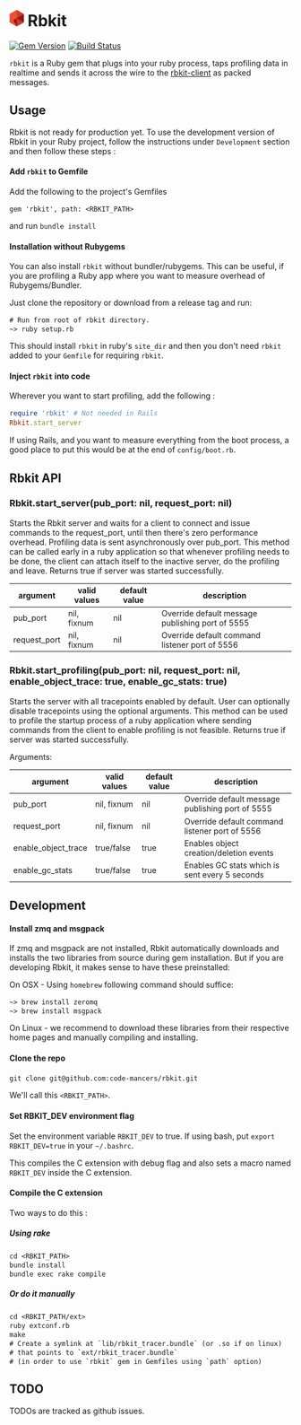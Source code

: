 <img src="./logo.png" height="30px" /> Rbkit
============================================

[![Gem Version](https://badge.fury.io/rb/rbkit.svg)](http://badge.fury.io/rb/rbkit)
[![Build Status](https://travis-ci.org/code-mancers/rbkit.svg?branch=tests)](https://travis-ci.org/code-mancers/rbkit)

`rbkit` is a Ruby gem that plugs into your ruby process, taps profiling data
in realtime and sends it across the wire to the [rbkit-client](https://github.com/code-mancers/rbkit-client)
as packed messages.

## Usage

Rbkit is not ready for production yet. To use the development version of Rbkit
in your Ruby project, follow the instructions under `Development` section and
then follow these steps :

#### Add `rbkit` to Gemfile

Add the following to the project's Gemfiles

```
gem 'rbkit', path: <RBKIT_PATH>
```


and run `bundle install`

#### Installation without Rubygems

You can also install `rbkit` without bundler/rubygems. This can
be useful, if you are profiling a Ruby app where you want to measure
overhead of Rubygems/Bundler.

Just clone the repository or download from a release tag and run:

```
# Run from root of rbkit directory.
~> ruby setup.rb
```

This should install `rbkit`
in ruby's `site_dir` and then you don't need `rbkit` added to your
`Gemfile` for requiring `rbkit`.

#### Inject `rbkit` into code

Wherever you want to start profiling, add the following :

```ruby
require 'rbkit' # Not needed in Rails
Rbkit.start_server
```

If using Rails, and you want to measure everything from the boot process,
a good place to put this would be at the end of `config/boot.rb`.

## Rbkit API

### Rbkit.start_server(pub_port: nil, request_port: nil)

Starts the Rbkit server and waits for a client to connect and issue
commands to the request_port, until then there's zero performance overhead.
Profiling data is sent asynchronously over pub_port.
This method can be called early in a ruby application so that
whenever profiling needs to be done, the client can attach itself to the
inactive server, do the profiling and leave. Returns true if server was
started successfully.


|argument      | valid values | default value | description                                       |
|--------------|--------------|---------------|---------------------------------------------------|
|pub_port      | nil, fixnum  | nil           | Override default message publishing port of 5555  |
|request_port  | nil, fixnum  | nil           | Override default command listener port of 5556    |


### Rbkit.start_profiling(pub_port: nil, request_port: nil, enable_object_trace: true, enable_gc_stats: true)

Starts the server with all tracepoints enabled by default. User can
optionally disable tracepoints using the optional arguments.
This method can be used to profile the startup process of a ruby
application where sending commands from the client to enable
profiling is not feasible. Returns true if server was started successfully.

Arguments:

|argument             | valid values | default value | description                                      |
|---------------------|--------------|---------------|--------------------------------------------------|
|pub_port             | nil, fixnum  | nil           | Override default message publishing port of 5555 |
|request_port         | nil, fixnum  | nil           | Override default command listener port of 5556   |
|enable_object_trace  | true/false   | true          | Enables object creation/deletion events          |
|enable_gc_stats      | true/false   | true          | Enables GC stats which is sent every 5 seconds   |


## Development

#### Install zmq and msgpack

If zmq and msgpack are not installed, Rbkit automatically downloads
and installs the two libraries from source during gem installation.
But if you are developing Rbkit, it makes sense to have these
preinstalled:

On OSX - Using `homebrew` following command should suffice:

```
~> brew install zeromq
~> brew install msgpack
```

On Linux - we recommend to download these libraries
from their respective home pages and manually compiling
and installing.

#### Clone the repo

`git clone git@github.com:code-mancers/rbkit.git`

We'll call this `<RBKIT_PATH>`.

#### Set RBKIT_DEV environment flag

Set the environment variable `RBKIT_DEV` to true.
If using bash, put `export RBKIT_DEV=true` in your `~/.bashrc`.

This compiles the C extension with debug flag and also sets a macro named
`RBKIT_DEV` inside the C extension.

#### Compile the C extension

Two ways to do this :

##### Using rake

```
cd <RBKIT_PATH>
bundle install
bundle exec rake compile

```

##### Or do it manually

```
cd <RBKIT_PATH/ext>
ruby extconf.rb
make
# Create a symlink at `lib/rbkit_tracer.bundle` (or .so if on linux)
# that points to `ext/rbkit_tracer.bundle`
# (in order to use `rbkit` gem in Gemfiles using `path` option)
```

## TODO

TODOs are tracked as github issues.
